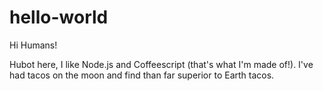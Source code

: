 # hello-world

Hi Humans!

Hubot here, I like Node.js and Coffeescript (that's what I'm made of!).
I've had tacos on the moon and find than far superior to Earth tacos.
